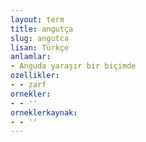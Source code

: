 ```yaml
---
layout: term
title: angutça
slug: angutca
lisan: Türkçe
anlamlar:
- Anguda yaraşır bir biçimde
ozellikler:
- - zarf
ornekler:
- - ''
orneklerkaynak:
- - ''
---
```

